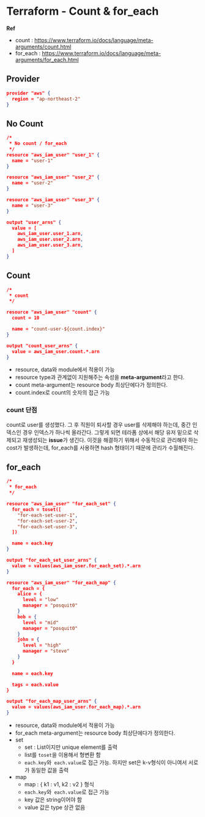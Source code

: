 # Terraform - Count & for_each

**Ref**

* count : https://www.terraform.io/docs/language/meta-arguments/count.html
* for_each : https://www.terraform.io/docs/language/meta-arguments/for_each.html

## Provider

```json
provider "aws" {
  region = "ap-northeast-2"
}
```

## No Count

```json
/*
 * No count / for_each
 */
resource "aws_iam_user" "user_1" {
  name = "user-1"
}

resource "aws_iam_user" "user_2" {
  name = "user-2"
}

resource "aws_iam_user" "user_3" {
  name = "user-3"
}

output "user_arns" {
  value = [
    aws_iam_user.user_1.arn,
    aws_iam_user.user_2.arn,
    aws_iam_user.user_3.arn,
  ]
}
```

## Count

```json
/*
 * count
 */

resource "aws_iam_user" "count" {
  count = 10

  name = "count-user-${count.index}"
}

output "count_user_arns" {
  value = aws_iam_user.count.*.arn
}
```

* resource, data와 module에서 적용이 가능
* resource type과 관계없이 지원해주는 속성을 **meta-argument**라고 한다.
* count meta-argument는 resource body 최상단에다가 정의한다.
* count.index로 count의 숫자의 접근 가능

### count 단점

count로 user를 생성했다. 그 후 직원이 퇴사할 경우 user를 삭제해야 하는데, 중간 인덱스인 경우 인덱스가 하나씩 올라간다. 그렇게 되면 테라폼 상에서 해당 유저 밑으로 삭제되고 재생성되는 **issue**가 생긴다. 이것을 해결하기 위해서 수동적으로 관리해야 하는 cost가 발생하는데, for_each를 사용하면 hash 형태이기 때문에 관리가 수월해진다.



## for_each

```json
/*
 * for_each
 */

resource "aws_iam_user" "for_each_set" {
  for_each = toset([
    "for-each-set-user-1",
    "for-each-set-user-2",
    "for-each-set-user-3",
  ])

  name = each.key
}

output "for_each_set_user_arns" {
  value = values(aws_iam_user.for_each_set).*.arn
}

resource "aws_iam_user" "for_each_map" {
  for_each = {
    alice = {
      level = "low"
      manager = "posquit0"
    }
    bob = {
      level = "mid"
      manager = "posquit0"
    }
    john = {
      level = "high"
      manager = "steve"
    }
  }

  name = each.key

  tags = each.value
}

output "for_each_map_user_arns" {
  value = values(aws_iam_user.for_each_map).*.arn
}
```

* resource, data와 module에서 적용이 가능
* for_each meta-argument는 resource body 최상단에다가 정의한다.
* set
  * set : List이지만 unique element를 출력
  * list를 `toset`을 이용해서 형변환 함
  * `each.key`와` each.value`로 접근 가능. 하지만 set은 k-v형식이 아니여서 서로가 동일한 값을 출력
* map
  * map : { k1 : v1, k2 : v2 } 형식
  * `each.key`와` each.value`로 접근 가능
  * key 값은 string이어야 함
  * value 값은 type 상관 없음